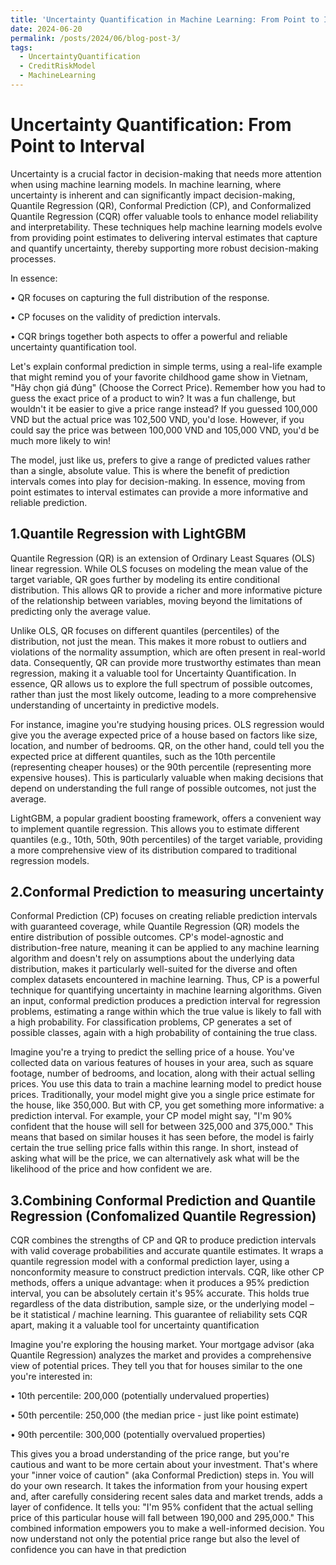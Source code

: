 ```yaml
---
title: 'Uncertainty Quantification in Machine Learning: From Point to Interval'
date: 2024-06-20
permalink: /posts/2024/06/blog-post-3/
tags:
  - UncertaintyQuantification
  - CreditRiskModel
  - MachineLearning
---
```



Uncertainty Quantification: From Point to Interval
======

Uncertainty is a crucial factor in decision-making that needs more attention when using machine learning models. In machine learning, where uncertainty is inherent and can significantly impact decision-making, Quantile Regression (QR), Conformal Prediction (CP), and Conformalized Quantile Regression (CQR) offer valuable tools to enhance model reliability and interpretability. These techniques help machine learning models evolve from providing point estimates to delivering interval estimates that capture and quantify uncertainty, thereby supporting more robust decision-making processes.


In essence:

•	QR focuses on capturing the full distribution of the response.

•	CP focuses on the validity of prediction intervals.

•	CQR brings together both aspects to offer a powerful and reliable uncertainty quantification tool.


Let's explain conformal prediction in simple terms, using a real-life example that might remind you of your favorite childhood game show in Vietnam, "Hãy chọn giá đúng" (Choose the Correct Price). Remember how you had to guess the exact price of a product to win? It was a fun challenge, but wouldn't it be easier to give a price range instead? If you guessed 100,000 VND but the actual price was 102,500 VND, you'd lose. However, if you could say the price was between 100,000 VND and 105,000 VND, you'd be much more likely to win!


The model, just like us, prefers to give a range of predicted values rather than a single, absolute value. This is where the benefit of prediction intervals comes into play for decision-making. In essence, moving from point estimates to interval estimates can provide a more informative and reliable prediction.




1.Quantile Regression with LightGBM
-------

Quantile Regression (QR) is an extension of Ordinary Least Squares (OLS) linear regression. While OLS focuses on modeling the mean value of the target variable, QR goes further by modeling its entire conditional distribution. This allows QR to provide a richer and more informative picture of the relationship between variables, moving beyond the limitations of predicting only the average value.


Unlike OLS, QR focuses on different quantiles (percentiles) of the distribution, not just the mean. This makes it more robust to outliers and violations of the normality assumption, which are often present in real-world data. Consequently, QR can provide more trustworthy estimates than mean regression, making it a valuable tool for Uncertainty Quantification. In essence, QR allows us to explore the full spectrum of possible outcomes, rather than just the most likely outcome, leading to a more comprehensive understanding of uncertainty in predictive models.


For instance, imagine you're studying housing prices. OLS regression would give you the average expected price of a house based on factors like size, location, and number of bedrooms. QR, on the other hand, could tell you the expected price at different quantiles, such as the 10th percentile (representing cheaper houses) or the 90th percentile (representing more expensive houses). This is particularly valuable when making decisions that depend on understanding the full range of possible outcomes, not just the average.


LightGBM, a popular gradient boosting framework, offers a convenient way to implement quantile regression. This allows you to estimate different quantiles (e.g., 10th, 50th, 90th percentiles) of the target variable, providing a more comprehensive view of its distribution compared to traditional regression models.



2.Conformal Prediction to measuring uncertainty
-------

Conformal Prediction (CP) focuses on creating reliable prediction intervals with guaranteed coverage, while Quantile Regression (QR) models the entire distribution of possible outcomes. CP's model-agnostic and distribution-free nature, meaning it can be applied to any machine learning algorithm and doesn't rely on assumptions about the underlying data distribution, makes it particularly well-suited for the diverse and often complex datasets encountered in machine learning. Thus, CP is a powerful technique for quantifying uncertainty in machine learning algorithms. Given an input, conformal prediction produces a prediction interval for regression problems, estimating a range within which the true value is likely to fall with a high probability. For classification problems, CP generates a set of possible classes, again with a high probability of containing the true class.


Imagine you're a trying to predict the selling price of a house. You've collected data on various features of houses in your area, such as square footage, number of bedrooms, and location, along with their actual selling prices. You use this data to train a machine learning model to predict house prices. Traditionally, your model might give you a single price estimate for the house, like 350,000. But with CP, you get something more informative: a prediction interval. For example, your CP model might say, "I'm 90% confident that the house will sell for between 325,000 and 375,000." This means that based on similar houses it has seen before, the model is fairly certain the true selling price falls within this range. In short, instead of asking what will be the price, we can alternatively ask what will be the likelihood of the price and how confident we are. 



3.Combining Conformal Prediction and Quantile Regression (Confomalized Quantile Regression)
-------

CQR combines the strengths of CP and QR to produce prediction intervals with valid coverage probabilities and accurate quantile estimates. It wraps a quantile regression model with a conformal prediction layer, using a nonconformity measure to construct prediction intervals. CQR, like other CP methods, offers a unique advantage: when it produces a 95% prediction interval, you can be absolutely certain it's 95% accurate. This holds true regardless of the data distribution, sample size, or the underlying model – be it statistical / machine learning. This guarantee of reliability sets CQR apart, making it a valuable tool for uncertainty quantification


Imagine you're exploring the housing market. Your mortgage advisor (aka Quantile Regression) analyzes the market and provides a comprehensive view of potential prices. They tell you that for houses similar to the one you're interested in:

•	10th percentile: 200,000 (potentially undervalued properties)

•	50th percentile: 250,000 (the median price - just like point estimate)

•	90th percentile: 300,000 (potentially overvalued properties)


This gives you a broad understanding of the price range, but you're cautious and want to be more certain about your investment.  That's where your "inner voice of caution" (aka Conformal Prediction) steps in. You will do your own research. It takes the information from your housing expert and, after carefully considering recent sales data and market trends, adds a layer of confidence. It tells you: "I'm 95% confident that the actual selling price of this particular house will fall between 190,000 and 295,000."
This combined information empowers you to make a well-informed decision. You now understand not only the potential price range but also the level of confidence you can have in that prediction

